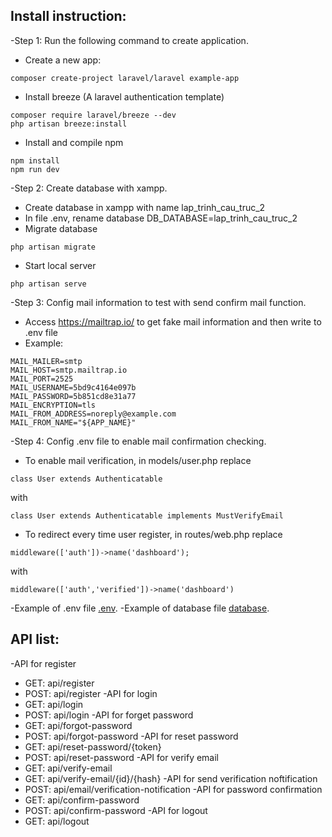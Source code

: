 ## Install instruction:
-Step 1: Run the following command to create application.
* Create a new app:
```
composer create-project laravel/laravel example-app
```
* Install breeze (A laravel authentication template)
```
composer require laravel/breeze --dev 
php artisan breeze:install 
```
* Install and compile npm
```
npm install 
npm run dev
```
-Step 2: Create database with xampp.
* Create database in xampp with name lap_trinh_cau_truc_2
* In file .env, rename database DB_DATABASE=lap_trinh_cau_truc_2
* Migrate database
```
php artisan migrate 
```
* Start local server
```
php artisan serve 
```

-Step 3: Config mail information to test with send confirm mail function.
* Access https://mailtrap.io/ to get fake mail information and then write to .env file
* Example: 
```
MAIL_MAILER=smtp 
MAIL_HOST=smtp.mailtrap.io 
MAIL_PORT=2525 
MAIL_USERNAME=5bd9c4164e097b 
MAIL_PASSWORD=5b851cd8e31a77 
MAIL_ENCRYPTION=tls
MAIL_FROM_ADDRESS=noreply@example.com 
MAIL_FROM_NAME="${APP_NAME}" 
```
-Step 4: Config .env file to enable mail confirmation checking.
* To enable mail verification, in models/user.php replace
```
class User extends Authenticatable
```
with
```
class User extends Authenticatable implements MustVerifyEmail
```
* To redirect every time user register, in routes/web.php replace
```
middleware(['auth'])->name('dashboard');
```
with
```
middleware(['auth','verified'])->name('dashboard')
```
-Example of .env file [.env](https://drive.google.com/file/d/14eKNtkmTM5LNaXm7y9oXdV2JeH_d_ZCp/view?usp=sharing).
-Example of database file [database](https://drive.google.com/file/d/1oZjhCX7NdZ9eLwGpCCHKcVaE7oFBy1gj/view?usp=sharing).
## API list:
-API for register
* GET: api/register
* POST: api/register
-API for login
* GET: api/login
* POST: api/login
-API for forget password
* GET: api/forgot-password
* POST: api/forgot-password
-API for reset password
* GET: api/reset-password/{token}
* POST: api/reset-password
-API for verify email
* GET: api/verify-email
* GET: api/verify-email/{id}/{hash}
-API for send verification noftification
* POST: api/email/verification-notification
-API for password confirmation
* GET: api/confirm-password
* POST: api/confirm-password
-API for logout
* GET: api/logout
